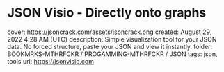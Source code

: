 # JSON Visio - Directly onto graphs

cover: https://jsoncrack.com/assets/jsoncrack.png
created: August 29, 2022 4:28 AM (UTC)
description: Simple visualization tool for your JSON data. No forced structure, paste your JSON and view it instantly.
folder: BOOKMRKS-MTHRFCKR / PROGAMMING-MTHRFCKR / JSON
tags: json, tools
url: https://jsonvisio.com